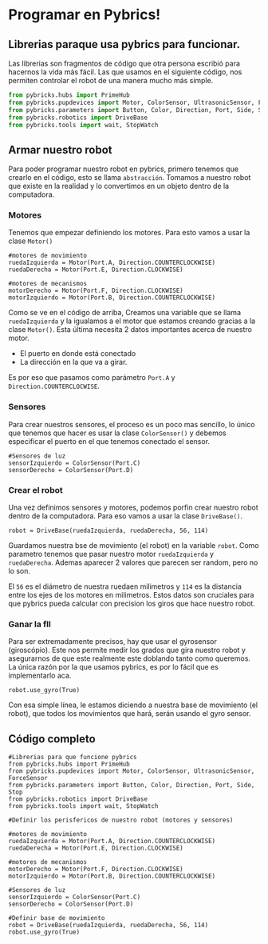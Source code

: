 # Programar en Pybrics!


## Librerias paraque usa pybrics para funcionar. 
Las librerias son fragmentos de código que otra persona escribió para hacernos la vida más fácil. Las que usamos en el siguiente código, nos permiten controlar el robot de una manera mucho más simple. 

```python
from pybricks.hubs import PrimeHub
from pybricks.pupdevices import Motor, ColorSensor, UltrasonicSensor, ForceSensor
from pybricks.parameters import Button, Color, Direction, Port, Side, Stop
from pybricks.robotics import DriveBase
from pybricks.tools import wait, StopWatch
```
## Armar nuestro robot
Para poder programar nuestro robot en pybrics, primero tenemos que crearlo en el código, esto se llama `abstracción`. Tomamos a nuestro robot que existe en la realidad y lo convertimos en un objeto dentro de la computadora.


### Motores
Tenemos que empezar definiendo los motores. Para esto vamos a usar la clase `Motor()`

```
#motores de movimiento
ruedaIzquierda = Motor(Port.A, Direction.COUNTERCLOCKWISE)
ruedaDerecha = Motor(Port.E, Direction.CLOCKWISE)

#motores de mecanismos
motorDerecho = Motor(Port.F, Direction.CLOCKWISE)
motorIzquierdo = Motor(Port.B, Direction.COUNTERCLOCKWISE)
```
Como se ve en el código de arriba, Creamos una variable que se llama `ruedaIzquierda` y la igualamos a el motor que estamos creando gracias a la clase `Motor()`. Esta última necesita 2 datos importantes acerca de nuestro motor. 
* El puerto en donde está conectado
* La dirección en la que va a girar.

Es por eso que pasamos como parámetro `Port.A` y `Direction.COUNTERCLOCWISE`. 

### Sensores
Para crear nuestros sensores, el proceso es un poco mas sencillo, lo único que tenemos que hacer es usar la clase `ColorSensor()` y debemos especificar el puerto en el que tenemos conectado el sensor.
```
#Sensores de luz
sensorIzquierdo = ColorSensor(Port.C)
sensorDerecho = ColorSensor(Port.D)
```

### Crear el robot
Una vez definimos sensores y motores, podemos porfin crear nuestro robot dentro de la computadora. Para eso vamos a usar la  clase `DriveBase()`.

```
robot = DriveBase(ruedaIzquierda, ruedaDerecha, 56, 114)
```
Guardamos nuestra bse de movimiento (el robot) en la variable `robot`. Como parametro tenemos que pasar nuestro motor `ruedaIzquierda` y `ruedaDerecha`. Ademas aparecer 2 valores que parecen ser random, pero no lo son.

El `56` es el diámetro de nuestra ruedaen milimetros y `114` es la distancia entre los ejes de los motores en milimetros. Estos datos son cruciales para que pybrics pueda calcular con precision los giros que hace nuestro robot.

### Ganar la fll
Para ser extremadamente precisos, hay que usar el gyrosensor (giroscópio). Este nos permite medir los grados que gira nuestro robot y asegurarnos de que este realmente este doblando tanto como queremos. La única razón por la que usamos pybrics, es por lo fácil que es implementarlo aca.

```
robot.use_gyro(True)
```

Con esa simple línea, le estamos diciendo a nuestra base de movimiento (el robot), que todos los movimientos que hará, serán usando el gyro sensor.

## Código completo
```
#Librerias para que funcione pybrics
from pybricks.hubs import PrimeHub
from pybricks.pupdevices import Motor, ColorSensor, UltrasonicSensor, ForceSensor
from pybricks.parameters import Button, Color, Direction, Port, Side, Stop
from pybricks.robotics import DriveBase
from pybricks.tools import wait, StopWatch

#Definir los perisfericos de nuestro robot (motores y sensores)

#motores de movimiento
ruedaIzquierda = Motor(Port.A, Direction.COUNTERCLOCKWISE)
ruedaDerecha = Motor(Port.E, Direction.CLOCKWISE)

#motores de mecanismos
motorDerecho = Motor(Port.F, Direction.CLOCKWISE)
motorIzquierdo = Motor(Port.B, Direction.COUNTERCLOCKWISE)

#Sensores de luz
sensorIzquierdo = ColorSensor(Port.C)
sensorDerecho = ColorSensor(Port.D)

#Definir base de movimiento
robot = DriveBase(ruedaIzquierda, ruedaDerecha, 56, 114)
robot.use_gyro(True)
```


